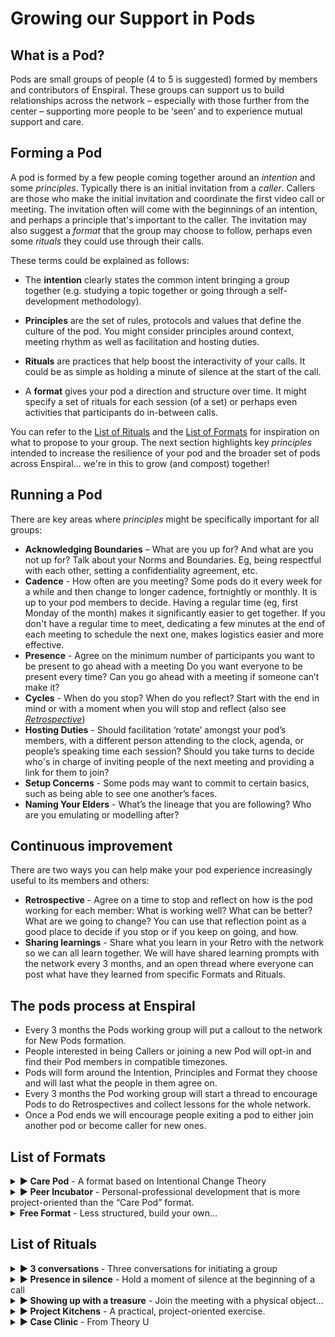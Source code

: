 # Growing our Support in Pods

## What is a Pod?


Pods are small groups of people (4 to 5 is suggested) formed by members and contributors of Enspiral. These groups can support us to build relationships across the network – especially with those further from the center – supporting more people to be ‘seen’ and to experience mutual support and care.


## Forming a Pod

A pod is formed by a few people coming together around an *intention* and some *principles*. Typically there is an initial invitation from a *caller*. Callers are those who make the initial invitation and coordinate the first video call or meeting. The invitation often will come with the beginnings of an intention, and perhaps a principle that's important to the caller. The invitation may also suggest a *format* that the group may choose to follow, perhaps even some *rituals* they could use through their calls.

These terms could be explained as follows:

- The **intention** clearly states the common intent bringing a group together (e.g. studying a topic together or going through a self-development methodology).

- **Principles** are the set of rules, protocols and values that define the culture of the pod. You might consider principles around context, meeting rhythm as well as facilitation and hosting duties.

- **Rituals** are practices that help boost the interactivity of your calls. It could be as simple as holding a minute of silence at the start of the call.

- A **format** gives your pod a direction and structure over time. It might specify a set of rituals for each session (of a set) or perhaps even activities that participants do in-between calls.

You can refer to the [List of Rituals](#list-of-rituals) and the [List of Formats](#list-of-formats) for inspiration on what to propose to your group. The next section highlights key *principles* intended to increase the resilience of your pod and the broader set of pods across Enspiral… we're in this to grow (and compost) together!


## Running a Pod

There are key areas where *principles* might be specifically important for all groups:

- **Acknowledging Boundaries** – What are you up for? And what are you not up for? Talk about your Norms and Boundaries. Eg, being respectful with each other, setting a confidentiality agreement, etc.
- **Cadence** - How often are you meeting? Some pods do it every week for a while and then change to longer cadence, fortnightly or monthly. It is up to your pod members to decide. Having a regular time (eg, first Monday of the month) makes it significantly easier to get together. If you don't have a regular time to meet, dedicating a few minutes at the end of each meeting to schedule the next one, makes logistics easier and more effective.
- **Presence** - Agree on the minimum number of participants you want to be present to go ahead with a meeting Do you want everyone to be present every time? Can you go ahead with a meeting if someone can’t make it?
- **Cycles** - When do you stop? When do you reflect? Start with the end in mind or with a moment when you will stop and reflect (also see *[Retrospective](#continuous-improvement)*)
- **Hosting Duties** - Should facilitation ‘rotate’ amongst your pod’s members, with a different person attending to the clock, agenda, or people’s speaking time each session? Should you take turns to decide who's in charge of inviting people of the next meeting and providing a link for them to join?
- **Setup Concerns** - Some pods may want to commit to certain basics, such as being able to see one another’s faces.
- **Naming Your Elders** - What’s the lineage that you are following? Who are you emulating or modelling after?


## Continuous improvement

  There are two ways you can help make your pod experience increasingly useful to its members and others:
* **Retrospective** - Agree on a time to stop and reflect on how is the pod working for each member: What is working well? What can be better? What are we going to change? You can use that reflection point as a good place to decide if you stop or if you keep on going, and how.
* **Sharing learnings** - Share what you learn in your Retro with the network so we can all learn together. We will have shared learning prompts with the network every 3 months, and an open thread where everyone can post what have they learned from specific Formats and Rituals.

## The pods process at Enspiral

- Every 3 months the Pods working group will put a callout to the network for New Pods formation.
- People interested in being Callers or joining a new Pod will opt-in and find their Pod members in compatible timezones.
- Pods will form around the Intention, Principles and Format they choose and will last what the people in them agree on.
- Every 3 months the Pod working group will start a thread to encourage Pods to do Retrospectives and collect lessons for the whole network.
- Once a Pod ends we will encourage people exiting a pod to either join another pod or become caller for new ones.


## List of Formats
<details>
   <summary><strong>▶ Care Pod</strong> - A format based on Intentional Change Theory</summary>
Personal-professional development centered around Intentional Change Theory (ICT), a process for achieving sustained desired change in oneself alongside peers. ICT itself is a powerful pattern that can be approached in a variety of ways. Feel free to create some exercises or agendas from scratch or use the ones presented here. Four pods reported they had good experiences using the exercises outlined in this <a href="https://docs.google.com/document/d/1IUXBpZJas2MRNlrKDu4KBivZjBw67RQ9o7accovv4fU/edit?usp=sharing">Format’s documentation</a>
</details>

<details>
   <summary><strong>▶ Peer Incubator</strong> - Personal-professional development that is more project-oriented than the “Care Pod” format.</summary>
   The documentation of <a href="https://drive.google.com/open?id=1Zr1R8g__xJNQhYKgnVJwCf9v0nDaaPn5K6o6MRy7XeA">how the very first one evolved</a> can give a picture of how to bring a pod together and evolve your own Format along with some starter material, prompts, and agendas. There are examples of <a href="https://drive.google.com/open?id=1ZSa-CL21vKCHp2FVJMkDy7nZLSb0PGBcXu1rFl8AwZs">combining this Format with the exercises from Care Pod (ICT)</a>, and also a <a href="https://docs.google.com/document/d/1E0Bt0bSRpARKgMNRYWboIELbSTurfPMedHOWDYUCHIo/edit?usp=sharing">super simple, reusable agenda</a> that is just a combination of the « Project Kitchen » and « Share and tell » Rituals (see below).
<strong>Invitation</strong>: You can take advantage of this template <a href="http://tiny.cc/peerincubator">survey of interest</a> which can help your pod illuminate its shared intention; you might include this in your invitation to track who is saying yes. Find all the <a href="https://drive.google.com/drive/folders/106sDS6JRDpS64Yp0tozzI2VNJyIF67vq?usp=sharing">documentation about this format here</a>.
</details>

<details>
  <summary><strong>Free Format</strong> - Less structured, build your own…</summary>
  While a Shared intention and a few Principles or key protocols are recommended, some pods may want to lean into emergence and arrive with a barebones agenda or none at all. Whatever the case, you might like to use one or more of the Rituals below, or to plan and build a Format by remixing those presented above.
</details>


## List of Rituals

<details>
  <summary><strong>▶ 3 conversations </strong> - Three conversations for initiating a group</summary>
<ol>
   <li>How do we want to interact together? What’s the intention – or the outcomes or experiences that are hoped for – of our meetings?
   <ul><li>a. You can ask things like, ‘what would be wildly ideal’ and ‘what would spoil this for you’... exploring the extremes of what would be good for each individual can help you create healthy boundaries and expectations for the group</li></ul>
   </li>

  <li>What recurring meeting time could work for us?
  <ul><li>a. having a concrete cadence, not having to find a time again and again, has a big impact on your group’s chances!</li></ul>
  </li>

  <li>What are folks ready to commit to?

  <ul><li>a. This is the culminating question of the previous two explorations, and also gives people a concrete sense of ownership and dedication to the plan you laid out</li>
  <li>b. It’s helpful if the commitment question includes a proposal of a duration—at the end of which you’ll have a retrospective or group reflection—in addition to the intention and cadence</li></ul></li>
</ol>
</details>
<details>
  <summary><strong>▶ Presence in silence</strong> - Hold a moment of silence at the beginning of a call</summary> 

Life can be hectic and participant may have rushed into the call with stress and other thoughts in mind. Keeping silent for a few minutes (even just 1) can help ground everyone into the moment and improve the capacity of immediacy of the participants.
</details>

<details>
  <summary><strong>▶ Showing up with a treasure</strong> - Join the meeting with a physical object...</summary>
 It could have intrinsic subjective value or be anything helping you illustrate a short story that is important to you. Presenting it during the opening of the call can yield multiple benefits, starting with remembering ourselves what it is we treasure in life, practising storytelling and giving an opportunity to other pod members to get to know you.
</details>

<details><summary><strong>▶ Project Kitchens</strong> - A practical, project-oriented exercise.</summary>
This exercise will help small groups build collective intelligence by giving mutual support to their projects <a href="/guides/project_kitchen.html">see here</a></details>

<details><summary><strong>▶ Case Clinic</strong> - From Theory U</summary>
Similar to the Project Kitchen with some different nuances and perhaps a broader scope (but each can be modified in length or content to suit your pod). Case Clinic is best suited to groups with a stronger focus on personal-professional development; <a href="https://www.collaboratiohelvetica.ch/blog/2017/11/20/mmrb05mfc3nlnxfqw2r9pcq26ietjp">see here</a>.
</details>

